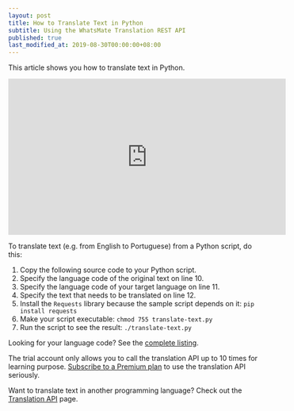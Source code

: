 ```yaml
---
layout: post
title: How to Translate Text in Python
subtitle: Using the WhatsMate Translation REST API
published: true
last_modified_at: 2019-08-30T00:00:00+08:00
---
```


This article shows you how to translate text in Python.


<iframe width="560" height="315" src="https://www.youtube.com/embed/qeOQBpYSszA?rel=0&cc_load_policy=1" frameborder="0" allowfullscreen></iframe>


To translate text (e.g. from English to Portuguese) from a Python script, do this:

1. Copy the following source code to your Python script.  <script src="https://gist.github.com/whatsmate/c0faa349997272fc74b18f2cbb8ece66.js"></script>
2. Specify the language code of the original text on line 10.
3. Specify the language code of your target language on line 11.
4. Specify the text that needs to be translated on line 12.
5. Install the `Requests` library because the sample script depends on it: `pip install requests`
6. Make your script executable: `chmod 755 translate-text.py`
7. Run the script to see the result: `./translate-text.py`


Looking for your language code? See the <a target="_blank" href="http://api.whatsmate.net/v1/translation/supported-codes">complete listing</a>.


The trial account only allows you to call the translation API up to 10 times for learning purpose. [Subscribe to a Premium plan](https://www.whatsmate.net/translation-subscribe.html) to use the translation API seriously.


Want to translate text in another programming language? Check out the [Translation API](https://www.whatsmate.net/translation-api.html) page.


<br>
<script async src="//pagead2.googlesyndication.com/pagead/js/adsbygoogle.js"></script>
<ins class="adsbygoogle"
     style="display:inline-block;width:728px;height:90px"
     data-ad-client="ca-pub-7383487179928477"
     data-ad-slot="6959057004"></ins>
<script>
(adsbygoogle = window.adsbygoogle || []).push({});
</script>
<br>

